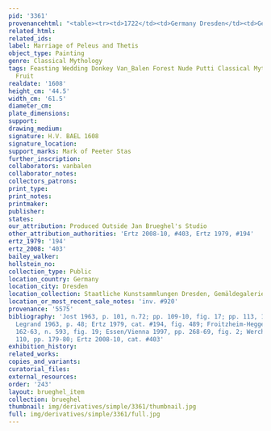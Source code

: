 ```yaml
---
pid: '3361'
provenancehtml: "<table><tr><td>1722</td><td>Germany Dresden</td><td>Gemäldegalerie</td></tr></table>"
related_html:
related_ids:
label: Marriage of Peleus and Thetis
object_type: Painting
genre: Classical Mythology
tags: Feasting Wedding Donkey Van_Balen Forest Nude Putti Classical Mythological Food
  Fruit
realdate: '1608'
height_cm: '44.5'
width_cm: '61.5'
diameter_cm:
plate_dimensions:
support:
drawing_medium:
signature: H.V. BAEL 1608
signature_location:
support_marks: Mark of Peeter Stas
further_inscription:
collaborators: vanbalen
collaborator_notes:
collectors_patrons:
print_type:
print_notes:
printmaker:
publisher:
states:
our_attribution: Produced Outside Jan Brueghel's Studio
other_attribution_authorities: 'Ertz 2008-10, #403, Ertz 1979, #194'
ertz_1979: '194'
ertz_2008: '403'
bailey_walker:
hollstein_no:
collection_type: Public
location_country: Germany
location_city: Dresden
location_collection: Staatliche Kunstsammlungen Dresden, Gemäldegalerie Alte Meister
location_or_most_recent_sale_notes: 'inv. #920'
provenance: '5575'
bibliography: 'Jost 1963, p. 101, n.72; pp. 109-10, fig. 17; pp. 113, 115, 118-19;
  Legrand 1963, p. 48; Ertz 1979, cat. #194, fig. 489; Froitzheim-Hegger 1993, pp.
  162-63, n. 593, fig. 19; Essen/Vienna 1997, pp. 268-69, fig. 2; Werche 2004, #A
  110, pp. 179-80; Ertz 2008-10, cat. #403'
exhibition_history:
related_works:
copies_and_variants:
curatorial_files:
external_resources:
order: '243'
layout: brueghel_item
collection: brueghel
thumbnail: img/derivatives/simple/3361/thumbnail.jpg
full: img/derivatives/simple/3361/full.jpg
---
```

